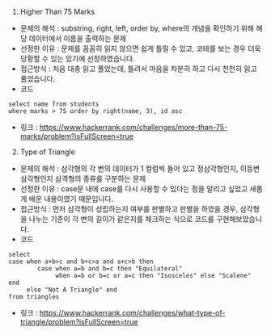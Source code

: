 1. Higher Than 75 Marks
 - 문제의 해석 : substring, right, left, order by, where의 개념을 확인하기 위해 해당 데이터에서 이름을 출력하는 문제  
 - 선정한 이유 : 문제를 꼼꼼히 읽지 않으면 쉽게 틀릴 수 있고, 코테를 보는 경우 더욱 당황할 수 있는 있기에 선정하였습니다. 
 - 접근방식 : 처음 대충 읽고 풀었는데, 틀려서 마음을 차분히 하고 다시 천천히 읽고 풀었습니다. 
 - 코드 
  ```
  select name from students 
  where marks > 75 order by right(name, 3), id asc
  ```
 - 링크 : https://www.hackerrank.com/challenges/more-than-75-marks/problem?isFullScreen=true
  
2. Type of Triangle
 - 문제의 해석 : 삼각형의 각 변의 데이터가 1 컬럼씩 들어 있고 정삼각형인지, 이등변삼각형인지 삼격형의 종류를 구분하는 문제 
 - 선정한 이유 : case문 내에 case를 다시 사용할 수 있다는 점을 알리고 싶었고 새롭게 배운 내용이였기 때문입니다. 
 - 접근방식 : 먼저 삼각형이 성립하는지 여부를 판별하고 판별을 하였을 경우, 삼각형을 나누는 기준이 각 변의 길이가 같은지를 체크하는 식으로 코드를 구현해보았습니다. 
 - 코드 
  ```
  select 
  case when a+b>c and b+c>a and a+c>b then
          case when a=b and b=c then "Equilateral"
               when a=b or b=c or a=c then "Isosceles" else "Scalene" end
       else "Not A Triangle" end
  from triangles
  ```
 - 링크 : https://www.hackerrank.com/challenges/what-type-of-triangle/problem?isFullScreen=true
